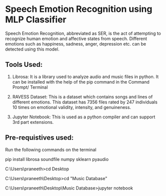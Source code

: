 # Speech Emotion Recognition using MLP Classifier

Speech Emotion Recognition, abbreviated as SER, is the act of attempting to recognize human emotion and affective states from speech. Different emotions such as happiness, sadness, anger, depression etc. can be detected using this model.

## Tools Used:
1) Librosa: It is a library used to analyze audio and music files in python. It can be installed with the help of the pip command in the Command Prompt/ Terminal

2) RAVESS Dataset: This is a dataset which contains songs and lines of different emotions. This dataset has 7356 files rated by 247 individuals 10 times on emotional validity, intensity, and genuineness.

3) Jupyter Notebook: This is used as a python compiler and can support 3rd part extensions.

## Pre-requistives used:
Run the following commands on the terminal

pip install librosa soundfile numpy sklearn pyaudio

C:\Users\praneeth>cd Desktop

C:\Users\praneeth\Desktop>cd "Music Database"

C:\Users\praneeth\Desktop\Music Database>jupyter notebook





